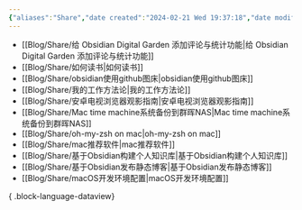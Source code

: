 ```yaml
---
{"aliases":"Share","date created":"2024-02-21 Wed 19:37:18","date modified":"2024-02-25 Sun 15:26:03","dg-publish":true,"permalink":"/Guide/Share/","dgPassFrontmatter":true,"created":"2024-02-21T19:37:18.770+08:00","updated":"2024-04-01T07:08:49.714+08:00"}
---
```



- [[Blog/Share/给 Obsidian Digital Garden 添加评论与统计功能\|给 Obsidian Digital Garden 添加评论与统计功能]]
- [[Blog/Share/如何读书\|如何读书]]
- [[Blog/Share/obsidian使用github图床\|obsidian使用github图床]]
- [[Blog/Share/我的工作方法论\|我的工作方法论]]
- [[Blog/Share/安卓电视浏览器观影指南\|安卓电视浏览器观影指南]]
- [[Blog/Share/Mac time machine系统备份到群晖NAS\|Mac time machine系统备份到群晖NAS]]
- [[Blog/Share/oh-my-zsh on mac\|oh-my-zsh on mac]]
- [[Blog/Share/mac推荐软件\|mac推荐软件]]
- [[Blog/Share/基于Obsidian构建个人知识库\|基于Obsidian构建个人知识库]]
- [[Blog/Share/基于Obsidian发布静态博客\|基于Obsidian发布静态博客]]
- [[Blog/Share/macOS开发环境配置\|macOS开发环境配置]]

{ .block-language-dataview}
